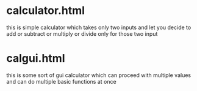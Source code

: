 # calculator.html
this is simple calculator which takes only two inputs and let you decide to add or subtract or multiply or divide only for those two input
# calgui.html
this is some sort of gui calculator which can proceed with multiple values and can do multiple basic functions at once
